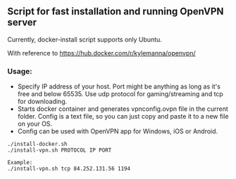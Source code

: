 ## Script for fast installation and running OpenVPN server

Currently, docker-install script supports only Ubuntu.

With reference to https://hub.docker.com/r/kylemanna/openvpn/

### Usage:
* Specify IP address of your host. Port might be anything as long as it's free and below 65535.
Use udp protocol for gaming/streaming and tcp for downloading.
* Starts docker container and generates vpnconfig.ovpn file in the current folder. Config is a text file, so you can just copy and paste it to a new file on your OS.
* Config can be used with OpenVPN app for Windows, iOS or Android.
```
./install-docker.sh
./install-vpn.sh PROTOCOL IP PORT

Example:
./install-vpn.sh tcp 84.252.131.56 1194
```
